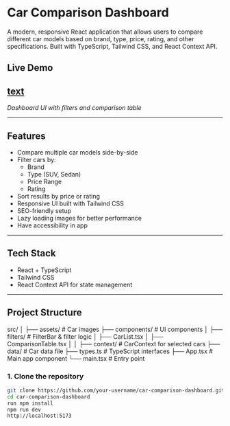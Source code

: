 # Car Comparison Dashboard

A modern, responsive React application that allows users to compare different car models based on brand, type, price, rating, and other specifications. Built with TypeScript, Tailwind CSS, and React Context API.

## Live Demo

## [text](https://car-comparison-dashboard.onrender.com)

_Dashboard UI with filters and comparison table_

---

## Features

- Compare multiple car models side-by-side
- Filter cars by:
  - Brand
  - Type (SUV, Sedan)
  - Price Range
  - Rating
- Sort results by price or rating
- Responsive UI built with Tailwind CSS
- SEO-friendly setup
- Lazy loading images for better performance
- Have accessibility in app

---

## Tech Stack

- React + TypeScript
- Tailwind CSS
- React Context API for state management

---

## Project Structure

src/
│
├── assets/ # Car images
├── components/ # UI components
│ ├── filters/ # FilterBar & filter logic
│ ├── CarList.tsx
│ ├── ComparisonTable.tsx
│
│
├── context/ # CarContext for selected cars
├── data/ # Car data file
├── types.ts # TypeScript interfaces
├── App.tsx # Main app component
└── main.tsx # Entry point

### 1. Clone the repository

```bash
git clone https://github.com/your-username/car-comparison-dashboard.git
cd car-comparison-dashboard
run npm install
npm run dev
http://localhost:5173
```
